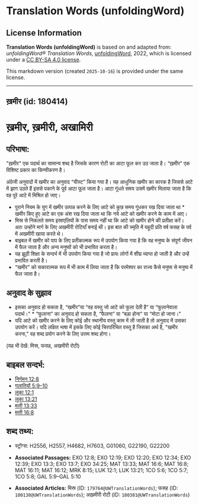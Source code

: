 # Translation Words (unfoldingWord)

## License Information

**Translation Words (unfoldingWord)** is based on and adapted from: _unfoldingWord® Translation Words_, [unfoldingWord](https://unfoldingword.org/utw), 2022, which is licensed under a [CC BY-SA 4.0 license](https://creativecommons.org/licenses/by-sa/4.0/legalcode.en).

This markdown version (created `2025-10-16`) is provided under the same license.



--------------------------------

## ख़मीर (id: 180414)

ख़मीर, ख़मीरी, अखामिरी
======================

परिभाषा:
--------

"ख़मीर" एक पदार्थ का सामान्य शब्द है जिसके कारण रोटी का आटा फूल कर उठ जाता है। “ख़मीर” एक विशिष्ट प्रकार का किण्वीकरण है।

अंग्रेजी अनुवादों में खमीर का अनुवाद “यीस्ट” किया गया है। यह आधुनिक खमीर का कारक है जिससे आटे में झाग उठते हैं इससे पकाने के पूर्व आटा फूल जाता है। आटा गूंधते समय उसमें खमीर मिलाया जाता है कि वह पूरे आटे में मिश्रित हो जाए।

* पुराने नियम के युग में खमीर उत्पन्न करने के लिए आटे को कुछ समय गूंधकर रख दिया जाता था \* खमीर किए हुए आटे का एक अंश रख दिया जाता था कि नये आटे को खमीर करने के काम में आए।
* मिस्र से निकलते समय इस्राएलियों के पास समय नहीं था कि आटे को खमीर होने की प्रतीक्षा करें। अतः उन्होंने मार्ग के लिए अखमीरी रोटियाँ बनाई थी। इस बात की स्मृति में यहूदी प्रति वर्ष फसह के पर्व में अखमीरी खाया करते थे।
* बाइबल में खमीर को पाप के लिए प्रतीकात्मक रूप में उपयोग किया गया है कि वह मनुष्य के संपूर्ण जीवन में फैल जाता है और अन्य मनुष्यों को भी प्रभावित करता है।
* यह झूठी शिक्षा के सन्दर्भ में भी उपयोग किया गया है जो प्रायः लोगों में शीघ्र व्याप्त हो जाती है और उन्हें प्रभावित करती है।
* “खमीर” को सकारात्मक रूप में भी काम में लिया जाता है कि परमेश्वर का राज्य कैसे मनुष्य से मनुष्य में फैल जाता है।

अनुवाद के सुझाव
---------------

* इसका अनुवाद हो सकता है, “खमीर”या “वह वस्तु जो आटे को फुला देती है” या “फुलानेवाला पदार्थ।" \* “फुलाना” का अनुवाद हो सकता है, “फैलना” या “बड़ा होना” या “मोटा हो जाना।"
* यदि आटे को खमीर करने के लिए कोई और स्थानीय वस्तु काम में ली जाती है तो अनुवाद में उसका उपयोग करें। यदि लक्षित भाषा में इसके लिए कोई चिरपरिचित वस्तु है जिसका अर्थ है, "खमीर करना," वह शब्द प्रयोग करने के लिए उत्तम शब्द होगा।

(यह भी देखें: मिस्र, फसह, अखमीरी रोटी)

बाइबल सन्दर्भ:
--------------

* [निर्गमन 12:8](https://ref.ly/Exod12:8)
* [गलातियों 5:9–10](https://ref.ly/Gal5:9-Gal5:10)
* [लूका 12:1](https://ref.ly/Luke12:1)
* [लूका 13:21](https://ref.ly/Luke13:21)
* [मत्ती 13:33](https://ref.ly/Matt13:33)
* [मत्ती 16:8](https://ref.ly/Matt16:8)

शब्द तथ्य:
----------

* स्ट्रोंग्स: H2556, H2557, H4682, H7603, G01060, G22190, G22200

* **Associated Passages:** EXO 12:8; EXO 12:19; EXO 12:20; EXO 12:34; EXO 12:39; EXO 13:3; EXO 13:7; EXO 34:25; MAT 13:33; MAT 16:6; MAT 16:8; MAT 16:11; MAT 16:12; MRK 8:15; LUK 12:1; LUK 13:21; 1CO 5:6; 1CO 5:7; 1CO 5:8; GAL 5:9–GAL 5:10
* **Associated Articles:** मिस्र (ID: `179764@UWTranslationWords`); फसह (ID: `180138@UWTranslationWords`); अख़मीरी रोटी (ID: `180381@UWTranslationWords`)

